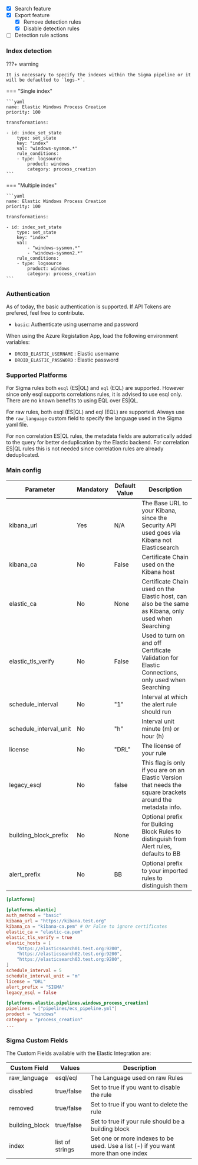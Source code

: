 - [x] Search feature
- [x] Export feature
    * [x] Remove detection rules
    * [x] Disable detection rules
- [ ] Detection rule actions

### Index detection

???+ warning

    It is necessary to specify the indexes within the Sigma pipeline or it will be defaulted to `logs-*`.

=== "Single index"

    ```yaml
    name: Elastic Windows Process Creation
    priority: 100

    transformations:

    - id: index_set_state
        type: set_state
        key: "index"
        val: "windows-sysmon.*"
        rule_conditions:
        - type: logsource
            product: windows
            category: process_creation
    ```

=== "Multiple index"

    ```yaml
    name: Elastic Windows Process Creation
    priority: 100

    transformations:

    - id: index_set_state
        type: set_state
        key: "index"
        val:
            - "windows-sysmon.*"
            - "windows-sysmon2.*"
        rule_conditions:
        - type: logsource
            product: windows
            category: process_creation
    ```

### Authentication

As of today, the basic authentication is supported. If API Tokens are prefered, feel free to contribute.

- `basic`: Authenticate using username and password

When using the Azure Registation App, load the following environment variables:

- `DROID_ELASTIC_USERNAME` : Elastic username
- `DROID_ELASTIC_PASSWORD` : Elastic password

### Supported Platforms

For Sigma rules both `esql` (ES|QL) and `eql` (EQL) are supported. However since only esql supports correlations rules, it is advised to use esql only. There are no known benefits to using EQL over ES|QL.

For raw rules, both esql (ES|QL) and eql (EQL) are supported. Always use the `raw_language` custom field to specify the language used in the Sigma yaml file.

For non correlation ES|QL rules, the metadata fields are automatically added to the query for better deduplication by the Elastic backend. For correlation ES|QL rules this is not needed since correlation rules are already deduplicated.

### Main config

| Parameter              | Mandatory | Default Value | Description                                                                                                 |
| ---------------------- | --------- | ------------- | ----------------------------------------------------------------------------------------------------------- |
| kibana_url             | Yes       | N/A           | The Base URL to your Kibana, since the Security API used goes via Kibana not Elasticsearch                  |
| kibana_ca              | No        | False         | Certificate Chain used on the Kibana host                                                                   |
| elastic_ca             | No        | None          | Certificate Chain used on the Elastic host, can also be the same as Kibana, only used when Searching        |
| elastic_tls_verify     | No        | False         | Used to turn on and off Certificate Validation for Elastic Connections, only used when Searching            |
| schedule_interval      | No        | "1"           | Interval at which the alert rule should run                                                                 |
| schedule_interval_unit | No        | "h"           | Interval unit minute (m) or hour (h)                                                                        |
| license                | No        | "DRL"         | The license of your rule                                                                                    |
| legacy_esql            | No        | false         | This flag is only if you are on an Elastic Version that needs the square brackets around the metadata info. |
| building_block_prefix  | No        | None          | Optional prefix for Building Block Rules to distinguish from Alert rules, defaults to BB                    |
| alert_prefix           | No        | BB            | Optional prefix to your imported rules to distinguish them                                                  |


```toml
[platforms]

[platforms.elastic]
auth_method = "basic"
kibana_url = "https://kibana.test.org"
kibana_ca = "kibana-ca.pem" # Or False to ignore certificates
elastic_ca = "elastic-ca.pem"
elastic_tls_verify = true
elastic_hosts = [
    "https://elasticsearch01.test.org:9200",
    "https://elasticsearch02.test.org:9200",
    "https://elasticsearch03.test.org:9200",
]
schedule_interval = 5
schedule_interval_unit = "m"
license = "DRL"
alert_prefix = "SIGMA"
legacy_esql = false

[platforms.elastic.pipelines.windows_process_creation]
pipelines = ["pipelines/ecs_pipeline.yml"]
product = "windows"
category = "process_creation"
...
```

### Sigma Custom Fields

The Custom Fields available with the Elastic Integration are:

| Custom Field   | Values          | Description                                                                        |
| -------------- | --------------- | ---------------------------------------------------------------------------------- |
| raw_language   | esql/eql        | The Language used on raw Rules                                                     |
| disabled       | true/false      | Set to true if you want to disable the rule                                        |
| removed        | true/false      | Set to true if you want to delete the rule                                         |
| building_block | true/false      | Set to true if your rule should be a building block                                |
| index          | list of strings | Set one or more indexes to be used. Use a list (-) if you want more than one index |


